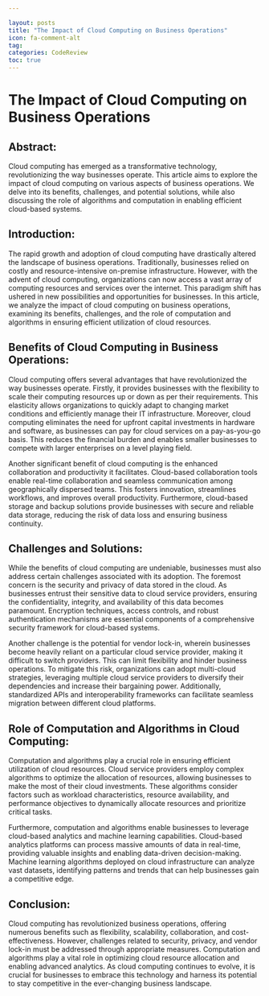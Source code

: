 ```yaml
---

layout: posts
title: "The Impact of Cloud Computing on Business Operations"
icon: fa-comment-alt
tag:      
categories: CodeReview
toc: true
---
```




# The Impact of Cloud Computing on Business Operations

## Abstract:
Cloud computing has emerged as a transformative technology, revolutionizing the way businesses operate. This article aims to explore the impact of cloud computing on various aspects of business operations. We delve into its benefits, challenges, and potential solutions, while also discussing the role of algorithms and computation in enabling efficient cloud-based systems.

## Introduction:
The rapid growth and adoption of cloud computing have drastically altered the landscape of business operations. Traditionally, businesses relied on costly and resource-intensive on-premise infrastructure. However, with the advent of cloud computing, organizations can now access a vast array of computing resources and services over the internet. This paradigm shift has ushered in new possibilities and opportunities for businesses. In this article, we analyze the impact of cloud computing on business operations, examining its benefits, challenges, and the role of computation and algorithms in ensuring efficient utilization of cloud resources.

## Benefits of Cloud Computing in Business Operations:
Cloud computing offers several advantages that have revolutionized the way businesses operate. Firstly, it provides businesses with the flexibility to scale their computing resources up or down as per their requirements. This elasticity allows organizations to quickly adapt to changing market conditions and efficiently manage their IT infrastructure. Moreover, cloud computing eliminates the need for upfront capital investments in hardware and software, as businesses can pay for cloud services on a pay-as-you-go basis. This reduces the financial burden and enables smaller businesses to compete with larger enterprises on a level playing field.

Another significant benefit of cloud computing is the enhanced collaboration and productivity it facilitates. Cloud-based collaboration tools enable real-time collaboration and seamless communication among geographically dispersed teams. This fosters innovation, streamlines workflows, and improves overall productivity. Furthermore, cloud-based storage and backup solutions provide businesses with secure and reliable data storage, reducing the risk of data loss and ensuring business continuity.

## Challenges and Solutions:
While the benefits of cloud computing are undeniable, businesses must also address certain challenges associated with its adoption. The foremost concern is the security and privacy of data stored in the cloud. As businesses entrust their sensitive data to cloud service providers, ensuring the confidentiality, integrity, and availability of this data becomes paramount. Encryption techniques, access controls, and robust authentication mechanisms are essential components of a comprehensive security framework for cloud-based systems.

Another challenge is the potential for vendor lock-in, wherein businesses become heavily reliant on a particular cloud service provider, making it difficult to switch providers. This can limit flexibility and hinder business operations. To mitigate this risk, organizations can adopt multi-cloud strategies, leveraging multiple cloud service providers to diversify their dependencies and increase their bargaining power. Additionally, standardized APIs and interoperability frameworks can facilitate seamless migration between different cloud platforms.

## Role of Computation and Algorithms in Cloud Computing:
Computation and algorithms play a crucial role in ensuring efficient utilization of cloud resources. Cloud service providers employ complex algorithms to optimize the allocation of resources, allowing businesses to make the most of their cloud investments. These algorithms consider factors such as workload characteristics, resource availability, and performance objectives to dynamically allocate resources and prioritize critical tasks.

Furthermore, computation and algorithms enable businesses to leverage cloud-based analytics and machine learning capabilities. Cloud-based analytics platforms can process massive amounts of data in real-time, providing valuable insights and enabling data-driven decision-making. Machine learning algorithms deployed on cloud infrastructure can analyze vast datasets, identifying patterns and trends that can help businesses gain a competitive edge.

## Conclusion:
Cloud computing has revolutionized business operations, offering numerous benefits such as flexibility, scalability, collaboration, and cost-effectiveness. However, challenges related to security, privacy, and vendor lock-in must be addressed through appropriate measures. Computation and algorithms play a vital role in optimizing cloud resource allocation and enabling advanced analytics. As cloud computing continues to evolve, it is crucial for businesses to embrace this technology and harness its potential to stay competitive in the ever-changing business landscape.